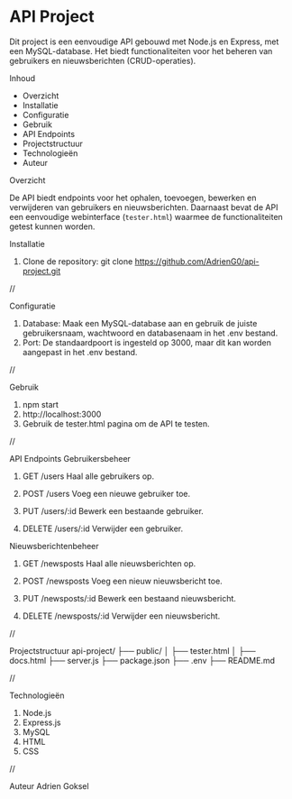 # API Project

Dit project is een eenvoudige API gebouwd met Node.js en Express, met een MySQL-database. Het biedt functionaliteiten voor het beheren van gebruikers en nieuwsberichten (CRUD-operaties).

Inhoud
- Overzicht
- Installatie
- Configuratie
- Gebruik
- API Endpoints
- Projectstructuur
- Technologieën
- Auteur

Overzicht

De API biedt endpoints voor het ophalen, toevoegen, bewerken en verwijderen van gebruikers en nieuwsberichten. Daarnaast bevat de API een eenvoudige webinterface (`tester.html`) waarmee de functionaliteiten getest kunnen worden.

Installatie

1. Clone de repository:
   git clone https://github.com/AdrienG0/api-project.git

//

Configuratie
1. Database: Maak een MySQL-database aan en gebruik de juiste gebruikersnaam, wachtwoord en databasenaam in het .env bestand.
2. Port: De standaardpoort is ingesteld op 3000, maar dit kan worden aangepast in het .env bestand.

//

Gebruik
1. npm start
2. http://localhost:3000
3. Gebruik de tester.html pagina om de API te testen.

//

API Endpoints
Gebruikersbeheer

1. GET /users
Haal alle gebruikers op.

2. POST /users
Voeg een nieuwe gebruiker toe.

3. PUT /users/:id
Bewerk een bestaande gebruiker.

4. DELETE /users/:id
Verwijder een gebruiker.

Nieuwsberichtenbeheer
1. GET /newsposts
Haal alle nieuwsberichten op.

2. POST /newsposts
Voeg een nieuw nieuwsbericht toe.

3. PUT /newsposts/:id
Bewerk een bestaand nieuwsbericht.

4. DELETE /newsposts/:id
Verwijder een nieuwsbericht.

//

Projectstructuur
api-project/
├── public/
│   ├── tester.html
│   ├── docs.html
├── server.js
├── package.json
├── .env
├── README.md

//

Technologieën
1. Node.js
2. Express.js
3. MySQL
4. HTML
5. CSS

//

Auteur
Adrien Goksel